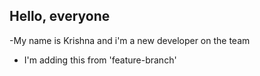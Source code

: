 ## Hello, everyone
-My name is Krishna and i'm a new developer on the team
- I'm adding this from 'feature-branch'